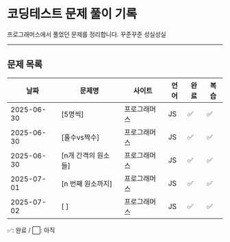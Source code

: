 # 코딩테스트 문제 풀이 기록

프로그래머스에서 풀었던 문제를 정리합니다.
꾸준꾸준 성실성실

---

## 문제 목록

| 날짜       | 문제명              | 사이트       | 언어 | 완료 | 복습 |
| ---------- | ------------------- | ------------ | ---- | ---- | ---- |
| 2025-06-30 | [5명씩]             | 프로그래머스 | JS   | ✅   | ✅   |
| 2025-06-30 | [홀수vs짝수]        | 프로그래머스 | JS   | ✅   | ✅   |
| 2025-06-30 | [n개 간격의 원소들] | 프로그래머스 | JS   | ✅   | ✅   |
| 2025-07-01 | [n 번째 원소까지]   | 프로그래머스 | JS   | ✅   | ✅   |
| 2025-07-02 | [ ]                 | 프로그래머스 | JS   | ✅   | ✅   |

✅: 완료 / ⬜: 아직
